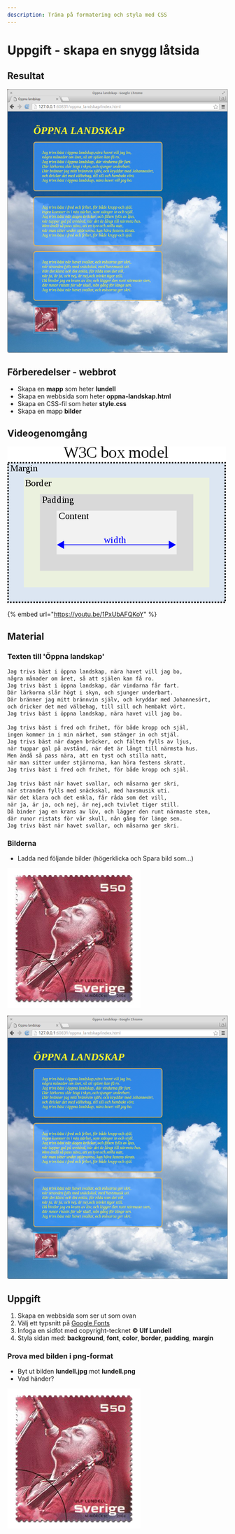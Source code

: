 ```yaml
---
description: Träna på formatering och styla med CSS
---
```


# Uppgift - skapa en snygg låtsida

## **Resultat**

![](../.gitbook/assets/image%20%2844%29.png)

## Förberedelser - webbrot

* Skapa en **mapp** som heter **lundell**
* Skapa en webbsida som heter **oppna-landskap.html**
* Skapa en CSS-fil som heter **style.css**
* Skapa en mapp **bilder**

## Videogenomgång

![](../.gitbook/assets/image%20%2850%29.png)

{% embed url="https://youtu.be/1PxUbAFQKoY" %}

## **Material**

### **Texten till 'Öppna landskap'**

```text
Jag trivs bäst i öppna landskap, nära havet vill jag bo,
några månader om året, så att själen kan få ro.
Jag trivs bäst i öppna landskap, där vindarna får fart.
Där lärkorna slår högt i skyn, och sjunger underbart.
Där bränner jag mitt brännvin själv, och kryddar med Johannesört,
och dricker det med välbehag, till sill och hembakt vört.
Jag trivs bäst i öppna landskap, nära havet vill jag bo.

Jag trivs bäst i fred och frihet, för både kropp och själ,
ingen kommer in i min närhet, som stänger in och stjäl.
Jag trivs bäst när dagen bräcker, och fälten fylls av ljus,
när tuppar gal på avstånd, när det är långt till närmsta hus.
Men ändå så pass nära, att en tyst och stilla natt,
när man sitter under stjärnorna, kan höra festens skratt.
Jag trivs bäst i fred och frihet, för både kropp och själ.

Jag trivs bäst när havet svallar, och måsarna ger skri,
när stranden fylls med snäckskal, med havsmusik uti.
När det klara och det enkla, får råda som det vill,
när ja, är ja, och nej, är nej,och tvivlet tiger still.
Då binder jag en krans av löv, och lägger den runt närmaste sten,
där runor ristats för vår skull, nån gång för länge sen.
Jag trivs bäst när havet svallar, och måsarna ger skri. 
```

### **Bilderna**

* Ladda ned följande bilder \(högerklicka och Spara bild som...\)

![lundell.jpg](../.gitbook/assets/image%20%2846%29.png)

![skane.jpg](../.gitbook/assets/image%20%2841%29.png)

## **Uppgift**

1. Skapa en webbsida som ser ut som ovan
2. Välj ett typsnitt på [Google Fonts](https://fonts.google.com)
3. Infoga en sidfot med copyright-tecknet **© Ulf Lundell**
4. Styla sidan med: **background**, **font**, **color**, **border**, **padding**, **margin**

### Prova med bilden i png-format

* Byt ut bilden **lundell.jpg** mot **lundell.png**
* Vad händer?

![](../.gitbook/assets/image%20%2845%29.png)

